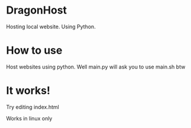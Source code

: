 # DragonHost
Hosting local website. Using Python.

# How to use
Host websites using python. Well main.py will ask you to use main.sh btw

# It works!
Try editing index.html

Works in linux only
